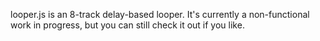 looper.js is an 8-track delay-based looper. It's currently a non-functional work in progress, but you can still check it out if you like. 